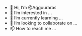 - 👋 Hi, I’m @Aggouraras
- 👀 I’m interested in ...
- 🌱 I’m currently learning ...
- 💞️ I’m looking to collaborate on ...
- 📫 How to reach me ...

<!---
Aggouraras/Aggouraras is a ✨ special ✨ repository because its `README.md` (this file) appears on your GitHub profile.
You can click the Preview link to take a look at your changes.
--->

